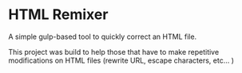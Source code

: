 # HTML Remixer
A simple gulp-based tool to quickly correct an HTML file.

This project was build to help those that have to make repetitive modifications on HTML files (rewrite URL, escape characters, etc… )
